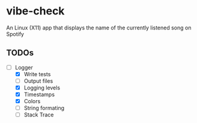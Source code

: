 # vibe-check
An Linux (X11) app that displays the name of the currently listened song on Spotify

## TODOs
- [ ] Logger
    - [x] Write tests
    - [ ] Output files
    - [x] Logging levels
    - [x] Timestamps
    - [x] Colors
    - [ ] String formating
    - [ ] Stack Trace
